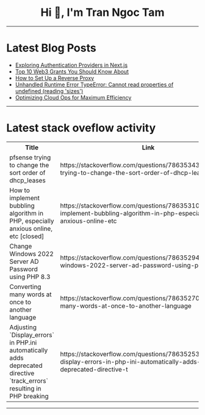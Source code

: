 <h1 align="center">Hi 👋, I'm Tran Ngoc Tam</h1>

---

# Latest Blog Posts 
<!-- BLOG-POST-LIST:START -->
- [Exploring Authentication Providers in Next.js](https://dev.to/vyan/exploring-authentication-providers-in-nextjs-4nh7)
- [Top 10 Web3 Grants You Should Know About](https://dev.to/scofieldidehen/top-10-web3-grants-you-should-know-about-ff4)
- [How to Set Up a Reverse Proxy](https://dev.to/iaadidev/how-to-set-up-a-reverse-proxy-124n)
- [Unhandled Runtime Error TypeError: Cannot read properties of undefined &lpar;reading &#39;sizes&#39;&rpar;](https://dev.to/muhammad_usman_279dbe6379/unhandled-runtime-errortypeerror-cannot-read-properties-of-undefined-reading-sizes-4071)
- [Optimizing Cloud Ops for Maximum Efficiency](https://dev.to/brian_bates_5abcb676a549c/optimizing-cloud-ops-for-maximum-efficiency-3o1e)
<!-- BLOG-POST-LIST:END -->

---

# Latest stack oveflow activity
<table>
  <tr><th>Title</th><th>Link</th></tr>
  <!-- STACKOVERFLOW:START --><tr><td>pfsense trying to change the sort order of dhcp_leases</td><td>https://stackoverflow.com/questions/78635343/pfsense-trying-to-change-the-sort-order-of-dhcp-leases</td></tr><tr><td>How to implement bubbling algorithm in PHP, especially anxious online, etc [closed]</td><td>https://stackoverflow.com/questions/78635310/how-to-implement-bubbling-algorithm-in-php-especially-anxious-online-etc</td></tr><tr><td>Change Windows 2022 Server AD Password using PHP 8.3</td><td>https://stackoverflow.com/questions/78635294/change-windows-2022-server-ad-password-using-php-8-3</td></tr><tr><td>Converting many words at once to another language</td><td>https://stackoverflow.com/questions/78635270/converting-many-words-at-once-to-another-language</td></tr><tr><td>Adjusting `Display_errors` in PHP.ini automatically adds deprecated directive `track_errors` resulting in PHP breaking</td><td>https://stackoverflow.com/questions/78635253/adjusting-display-errors-in-php-ini-automatically-adds-deprecated-directive-t</td></tr><!-- STACKOVERFLOW:END -->
</table>

---


